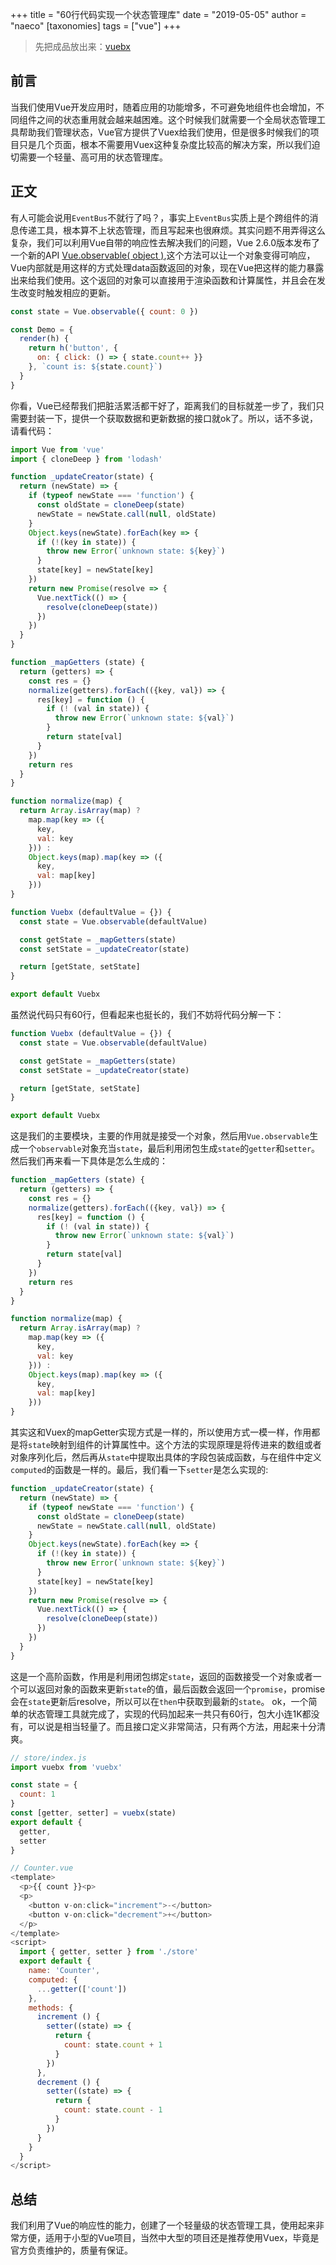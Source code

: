 +++
title = "60行代码实现一个状态管理库"
date = "2019-05-05"
author = "naeco"
[taxonomies]
tags = ["vue"]
+++

> 先把成品放出来：[vuebx](https://github.com/naecoo/vuebx)

## 前言

当我们使用Vue开发应用时，随着应用的功能增多，不可避免地组件也会增加，不同组件之间的状态重用就会越来越困难。这个时候我们就需要一个全局状态管理工具帮助我们管理状态，Vue官方提供了Vuex给我们使用，但是很多时候我们的项目只是几个页面，根本不需要用Vuex这种复杂度比较高的解决方案，所以我们迫切需要一个轻量、高可用的状态管理库。
## 正文
有人可能会说用`EventBus`不就行了吗？，事实上`EventBus`实质上是个跨组件的消息传递工具，根本算不上状态管理，而且写起来也很麻烦。其实问题不用弄得这么复杂，我们可以利用Vue自带的响应性去解决我们的问题，Vue 2.6.0版本发布了一个新的API [Vue.observable( object )](https://cn.vuejs.org/v2/api/#Vue-observable "Vue.observable( object )"),这个方法可以让一个对象变得可响应，Vue内部就是用这样的方式处理data函数返回的对象，现在Vue把这样的能力暴露出来给我们使用。这个返回的对象可以直接用于渲染函数和计算属性，并且会在发生改变时触发相应的更新。
```javascript
const state = Vue.observable({ count: 0 })

const Demo = {
  render(h) {
    return h('button', {
      on: { click: () => { state.count++ }}
    }, `count is: ${state.count}`)
  }
}
```
你看，Vue已经帮我们把脏活累活都干好了，距离我们的目标就差一步了，我们只需要封装一下，提供一个获取数据和更新数据的接口就ok了。所以，话不多说，请看代码：
```javascript
import Vue from 'vue'
import { cloneDeep } from 'lodash'

function _updateCreator(state) {
  return (newState) => {
    if (typeof newState === 'function') {
      const oldState = cloneDeep(state)
      newState = newState.call(null, oldState)
    }
    Object.keys(newState).forEach(key => {
      if (!(key in state)) {
        throw new Error(`unknown state: ${key}`)
      }
      state[key] = newState[key]
    })
    return new Promise(resolve => {
      Vue.nextTick(() => {
        resolve(cloneDeep(state))
      })
    })
  }
}

function _mapGetters (state) {
  return (getters) => {
    const res = {}
    normalize(getters).forEach(({key, val}) => {
      res[key] = function () {
        if (! (val in state)) {
          throw new Error(`unknown state: ${val}`)
        }
        return state[val]
      }
    })  
    return res
  }
}

function normalize(map) {
  return Array.isArray(map) ?
    map.map(key => ({
      key,
      val: key
    })) :
    Object.keys(map).map(key => ({
      key,
      val: map[key]
    }))
}

function Vuebx (defaultValue = {}) {
  const state = Vue.observable(defaultValue)

  const getState = _mapGetters(state)
  const setState = _updateCreator(state)

  return [getState, setState]
}

export default Vuebx
```
虽然说代码只有60行，但看起来也挺长的，我们不妨将代码分解一下：
```javascript
function Vuebx (defaultValue = {}) {
  const state = Vue.observable(defaultValue)

  const getState = _mapGetters(state)
  const setState = _updateCreator(state)

  return [getState, setState]
}

export default Vuebx
```
这是我们的主要模块，主要的作用就是接受一个对象，然后用`Vue.observable`生成一个`observable`对象充当`state`，最后利用闭包生成`state`的`getter`和`setter`。然后我们再来看一下具体是怎么生成的：
```javascript
function _mapGetters (state) {
  return (getters) => {
    const res = {}
    normalize(getters).forEach(({key, val}) => {
      res[key] = function () {
        if (! (val in state)) {
          throw new Error(`unknown state: ${val}`)
        }
        return state[val]
      }
    })  
    return res
  }
}

function normalize(map) {
  return Array.isArray(map) ?
    map.map(key => ({
      key,
      val: key
    })) :
    Object.keys(map).map(key => ({
      key,
      val: map[key]
    }))
}
```
其实这和Vuex的mapGetter实现方式是一样的，所以使用方式一模一样，作用都是将`state`映射到组件的计算属性中。这个方法的实现原理是将传进来的数组或者对象序列化后，然后再从`state`中提取出具体的字段包装成函数，与在组件中定义`computed`的函数是一样的。最后，我们看一下`setter`是怎么实现的:
```javascript
function _updateCreator(state) {
  return (newState) => {
    if (typeof newState === 'function') {
      const oldState = cloneDeep(state)
      newState = newState.call(null, oldState)
    }
    Object.keys(newState).forEach(key => {
      if (!(key in state)) {
        throw new Error(`unknown state: ${key}`)
      }
      state[key] = newState[key]
    })
    return new Promise(resolve => {
      Vue.nextTick(() => {
        resolve(cloneDeep(state))
      })
    })
  }
}
```
这是一个高阶函数，作用是利用闭包绑定`state`，返回的函数接受一个对象或者一个可以返回对象的函数来更新`state`的值，最后函数会返回一个`promise`，promise会在`state`更新后resolve，所以可以在`then`中获取到最新的`state`。
ok，一个简单的状态管理工具就完成了，实现的代码加起来一共只有60行，包大小连1K都没有，可以说是相当轻量了。而且接口定义非常简洁，只有两个方法，用起来十分清爽。
```javascript
// store/index.js
import vuebx from 'vuebx'

const state = {
  count: 1
}
const [getter, setter] = vuebx(state)
export default {
  getter,
  setter
}

// Counter.vue
<template>
  <p>{{ count }}<p>
  <p>
    <button v-on:click="increment">-</button>
    <button v-on:click="decrement">+</button>
  </p>
</template>
<script>
  import { getter, setter } from './store'
  export default {
    name: 'Counter',
    computed: {
      ...getter(['count'])
    },
    methods: {
      increment () {
        setter((state) => {
          return {
            count: state.count + 1
          }
        })
      },
      decrement () {
        setter((state) => {
          return {
            count: state.count - 1
          }
        })
      }
    }
  }
</script>
```
## 总结
我们利用了Vue的响应性的能力，创建了一个轻量级的状态管理工具，使用起来非常方便，适用于小型的Vue项目，当然中大型的项目还是推荐使用Vuex，毕竟是官方负责维护的，质量有保证。